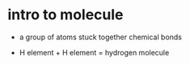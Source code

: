 # intro to molecule

- a group of atoms stuck together chemical bonds

- H element + H element = hydrogen molecule
